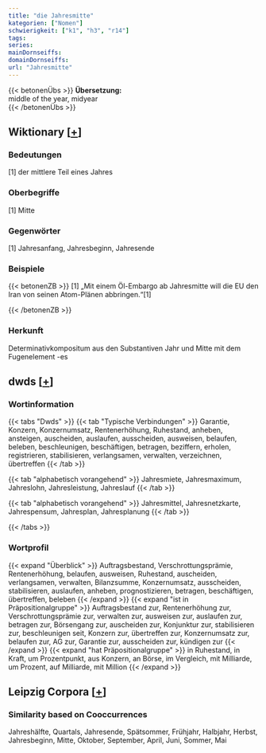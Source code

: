 ```yaml
---
title: "die Jahresmitte"
kategorien: ["Nomen"]
schwierigkeit: ["k1", "h3", "r14"]
tags:
series:
mainDornseiffs:
domainDornseiffs:
url: "Jahresmitte"
---
```


{{< betonenÜbs >}}
**Übersetzung:**  
middle of the year, midyear  
{{< /betonenÜbs >}}

## Wiktionary [[+](https://de.wiktionary.org/wiki/Jahresmitte)]

### Bedeutungen
[1] der mittlere Teil eines Jahres  

### Oberbegriffe
[1] Mitte  

### Gegenwörter
[1] Jahresanfang, Jahresbeginn, Jahresende  

### Beispiele
{{< betonenZB >}}
[1] „Mit einem Öl-Embargo ab Jahresmitte will die EU den Iran von seinen Atom-Plänen abbringen.“[1]  

{{< /betonenZB >}}
### Herkunft
Determinativkompositum aus den Substantiven Jahr und Mitte mit dem Fugenelement -es  



## dwds [[+](https://www.dwds.de/wb/Jahresmitte)]

### Wortinformation
{{< tabs "Dwds" >}}
{{< tab "Typische Verbindungen" >}}
Garantie, Konzern, Konzernumsatz, Rentenerhöhung, Ruhestand, anheben, ansteigen, auscheiden, auslaufen, ausscheiden, ausweisen, belaufen, beleben, beschleunigen, beschäftigen, betragen, beziffern, erholen, registrieren, stabilisieren, verlangsamen, verwalten, verzeichnen, übertreffen
{{< /tab >}}

{{< tab "alphabetisch vorangehend" >}}
Jahresmiete, Jahresmaximum, Jahreslohn, Jahresleistung, Jahreslauf
{{< /tab >}}

{{< tab "alphabetisch vorangehend" >}}
Jahresmittel, Jahresnetzkarte, Jahrespensum, Jahresplan, Jahresplanung
{{< /tab >}}

{{< /tabs >}}

### Wortprofil
{{< expand "Überblick" >}} Auftragsbestand, Verschrottungsprämie, Rentenerhöhung, belaufen, ausweisen, Ruhestand, auscheiden, verlangsamen, verwalten, Bilanzsumme, Konzernumsatz, ausscheiden, stabilisieren, auslaufen, anheben, prognostizieren, betragen, beschäftigen, übertreffen, beleben {{< /expand >}}
{{< expand "ist in Präpositionalgruppe" >}} Auftragsbestand zur, Rentenerhöhung zur, Verschrottungsprämie zur, verwalten zur, ausweisen zur, auslaufen zur, betragen zur, Börsengang zur, auscheiden zur, Konjunktur zur, stabilisieren zur, beschleunigen seit, Konzern zur, übertreffen zur, Konzernumsatz zur, belaufen zur, AG zur, Garantie zur, ausscheiden zur, kündigen zur {{< /expand >}}
{{< expand "hat Präpositionalgruppe" >}} in Ruhestand, in Kraft, um Prozentpunkt, aus Konzern, an Börse, im Vergleich, mit Milliarde, um Prozent, auf Milliarde, mit Million {{< /expand >}}

## Leipzig Corpora [[+](https://corpora.uni-leipzig.de/en/res?word=Jahresmitte&corpusId=deu_newscrawl-public_2018)]


### Similarity based on Cooccurrences
Jahreshälfte, Quartals, Jahresende, Spätsommer, Frühjahr, Halbjahr, Herbst, Jahresbeginn, Mitte, Oktober, September, April, Juni, Sommer, Mai

